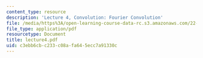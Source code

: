 ```yaml
---
content_type: resource
description: 'Lecture 4, Convolution: Fourier Convolution'
file: /media/https%3A/open-learning-course-data-rc.s3.amazonaws.com/22-058-principles-of-medical-imaging-fall-2002/c3ebb6cbc233c08afa645ecc7a91330c_lecture4.pdf
file_type: application/pdf
resourcetype: Document
title: lecture4.pdf
uid: c3ebb6cb-c233-c08a-fa64-5ecc7a91330c
---
```

